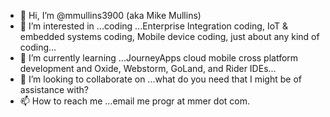 - 👋 Hi, I’m @mmullins3900 (aka Mike Mullins)
- 👀 I’m interested in ...coding ...Enterprise Integration coding, IoT & embedded systems coding, Mobile device coding, just about any kind of coding...
- 🌱 I’m currently learning ...JourneyApps cloud mobile cross platform development and Oxide, Webstorm, GoLand, and Rider IDEs...
- 💞️ I’m looking to collaborate on ...what do you need that I might be of assistance with?
- 📫 How to reach me ...email me progr at mmer dot com.

<!---
mmullins3900/mmullins3900 is a ✨ special ✨ repository because its `README.md` (this file) appears on your GitHub profile.
You can click the Preview link to take a look at your changes.
--->
